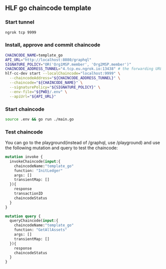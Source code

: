 ## HLF go chaincode template

### Start tunnel
```bash
ngrok tcp 9999
```

### Install, approve and commit chaincode
```bash
CHAINCODE_NAME=template_go
API_URL="http://localhost:8080/graphql"
SIGNATURE_POLICY="OR('Org1MSP.member', 'Org2MSP.member')"
CHAINCODE_ADDRESS_TUNNEL="4.tcp.eu.ngrok.io:13438" # the forwarding URL you get from opening an ngrok tunnel
hlf-cc-dev start --localChaincode="localhost:9999" \
  --chaincodeAddress="${CHAINCODE_ADDRESS_TUNNEL}" \
  --chaincode="${CHAINCODE_NAME}" \
  --signaturePolicy="${SIGNATURE_POLICY}" \
  --env-file="${PWD}/.env" \
  --apiUrl="${API_URL}"
```

### Start chaincode

```bash
source .env && go run ./main.go
```

### Test chaincode

You can go to the playground(instead of /graphql, use /playground) and use the following mutation and query to test the chaincode:

```graphql
mutation invoke {
  invokeChaincode(input:{
    chaincodeName:"template_go"
    function: "InitLedger"
    args: []
    transientMap: []
  }){
    response
    transactionID
    chaincodeStatus
  }
}

mutation query {
  queryChaincode(input:{
    chaincodeName:"template_go"
    function: "GetAllAssets"
    args: []
    transientMap: []
  }){
    response
    chaincodeStatus
  }
}

```
